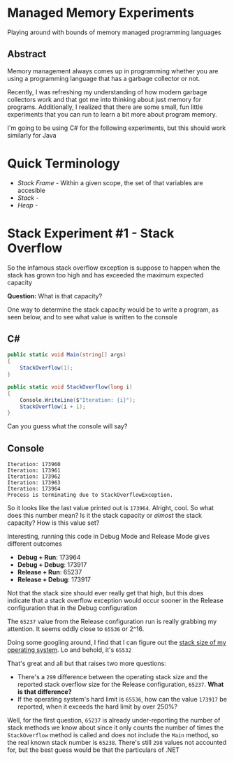 # Managed Memory Experiments
Playing around with bounds of memory managed programming languages

## Abstract
Memory management always comes up in programming whether you are using a programming language that has a garbage collector or not.

Recently, I was refreshing my understanding of how modern garbage collectors work and that got me into thinking about just memory for programs.
Additionally, I realized that there are some small, fun little experiments that you can run to learn a bit more about program memory.

I'm going to be using C# for the following experiments, but this should work similarly for Java

# Quick Terminology
* *Stack Frame* - Within a given scope, the set of that variables are accesible
* *Stack* - 
* *Heap* - 

# Stack Experiment #1 - Stack Overflow
So the infamous stack overflow exception is suppose to happen when the stack has grown too high and has exceeded the maximum expected capacity

**Question:** What is that capacity?

One way to determine the stack capacity would be to write a program, as seen below, and to see what value is written to the console

## C#
```csharp
public static void Main(string[] args)
{
    StackOverflow(1);
}

public static void StackOverflow(long i)
{
    Console.WriteLine($"Iteration: {i}");
    StackOverflow(i + 1);
}
```

Can you guess what the console will say?





## Console

```
Iteration: 173960
Iteration: 173961
Iteration: 173962
Iteration: 173963
Iteration: 173964
Process is terminating due to StackOverflowException.
```

So it looks like the last value printed out is `173964`. Alright, cool. So what does this number mean? Is it the stack capacity or *almost* the stack capacity?
How is this value set?

Interesting, running this code in Debug Mode and Release Mode gives different outcomes
- **Debug + Run**: 173964
- **Debug + Debug**: 173917
- **Release + Run**: 65237
- **Release + Debug**: 173917

Not that the stack size should ever really get that high, but this does indicate that a stack overflow exception would occur sooner in the Release configuration that in the Debug configuration

The `65237` value from the Release configuration run is really grabbing my attention. It seems oddly close to `65536` or 2^16. 

Doing some googling around, I find that I can figure out the [stack size of my operating system](https://stackoverflow.com/questions/42315207/extend-the-stack-size-on-macos-sierra). Lo and behold, it's `65532`

That's great and all but that raises two more questions:
- There's a `299` difference between the operating stack size and the reported stack overflow size for the Release configuration, `65237`. **What is that difference?**
- If the operating system's hard limit is `65536`, how can the value `173917` be reported, when it exceeds the hard limit by over 250%?

Well, for the first question, `65237` is already under-reporting the number of stack methods we know about since it only counts the number of times the `StackOverflow` method is called
and does not include the `Main` method, so the real known stack number is `65238`. There's still `298` values not accounted for, but the best guess would be that the particulars of .NET 
